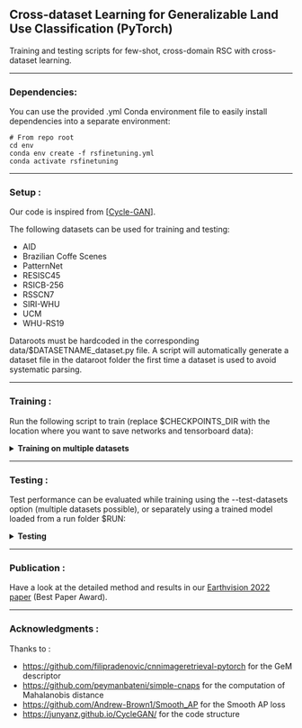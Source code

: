 ## Cross-dataset Learning for Generalizable Land Use Classification (PyTorch)

Training and testing scripts for few-shot, cross-domain RSC with cross-dataset learning.

---

### Dependencies:

You can use the provided .yml Conda environment file to easily install dependencies into a separate environment:
```
# From repo root
cd env
conda env create -f rsfinetuning.yml
conda activate rsfinetuning
```

---
 
### Setup :

Our code is inspired from [[Cycle-GAN](https://github.com/junyanz/pytorch-CycleGAN-and-pix2pix)].

The following datasets can be used for training and testing:
* AID
* Brazilian Coffe Scenes
* PatternNet
* RESISC45
* RSICB-256
* RSSCN7
* SIRI-WHU
* UCM
* WHU-RS19

Dataroots must be hardcoded in the corresponding data/$DATASETNAME_dataset.py file.
A script will automatically generate a dataset file in the dataroot folder the first time a dataset is used to avoid systematic parsing. 

---

### Training :

Run the following script to train (replace $CHECKPOINTS_DIR with the location where you want to save networks and tensorboard data):

<details>
<summary><b>Training on multiple datasets</b></summary><br/>

```
python3 train.py --batch-size 32 --batch-test 512 --checkpoints-dir $CHECKPOINTS_DIR --dim 512 --gpu-ids 0 --imsize 256 --lr 0.0001 --model deepdesc --net resnet50 --niter 10 --niter-decay 5 --save-epoch-freq 1 --val-freq 1 --test-dataset aid --whiten
```

</details>

---

###  Testing :

Test performance can be evaluated while training using the --test-datasets option (multiple datasets possible), or separately using a trained model loaded from a run folder $RUN:

<details>
<summary><b>Testing</b></summary><br/>

```
python3 test.py --model deepdesc --load-from $RUN --net resnet50 --dim 512 --whiten --gpu-ids 0 --test-datasets aid --batch-test 512
```
</details>

---

### Publication :

Have a look at the detailed method and results in our [Earthvision 2022 paper](https://openaccess.thecvf.com/content/CVPR2022W/EarthVision/papers/Gominski_Cross-Dataset_Learning_for_Generalizable_Land_Use_Scene_Classification_CVPRW_2022_paper.pdf) (Best Paper Award).


---

### Acknowledgments :

Thanks to :
* https://github.com/filipradenovic/cnnimageretrieval-pytorch for the GeM descriptor
* https://github.com/peymanbateni/simple-cnaps for the computation of Mahalanobis distance
* https://github.com/Andrew-Brown1/Smooth_AP for the Smooth AP loss
* https://junyanz.github.io/CycleGAN/ for the code structure
